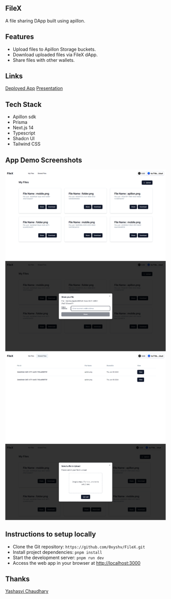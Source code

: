 ## FileX

A file sharing DApp built using apillon.

## Features

- Upload files to Apillon Storage buckets.
- Download uploaded files via FileX dApp.
- Share files with other wallets.

## Links

[Deployed App](filex-lake.vercel.app)
[Presentation](https://docs.google.com/presentation/d/11T-IDs4DrIm7jLphuof3eOaS1a9ihccQStqPbT8NfhU/edit?usp=sharing)

## Tech Stack

- Apillon sdk
- Prisma
- Next.js 14
- Typescript
- Shadcn UI
- Tailwind CSS

## App Demo Screenshots

![image](/public/app/1.png)
![image](/public/app/2.png)
![image](/public/app/3.png)
![image](/public/app/4.png)

## Instructions to setup locally

- Clone the Git repository: `https://github.com/0xyshv/FileX.git`
- Install project dependencies: `pnpm install`
- Start the development server: `pnpm run dev`
- Access the web app in your browser at [http://localhost:3000](http://localhost:3000)

## Thanks

[Yashasvi Chaudhary](https://twitter.com/0xyshv)

